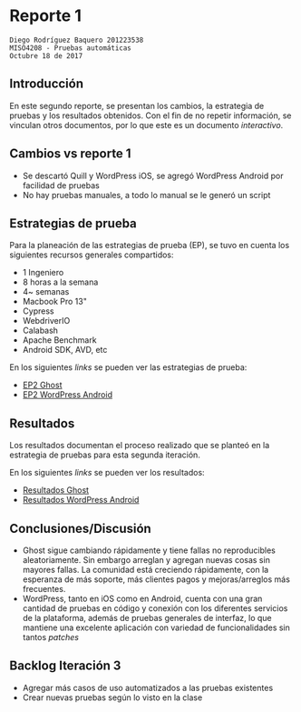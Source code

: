 # Reporte 1
```
Diego Rodríguez Baquero	201223538
MISO4208 - Pruebas automáticas
Octubre 18 de 2017
```
## Introducción
En este segundo reporte, se presentan los cambios, la estrategia de pruebas y los resultados obtenidos. Con el fin de no repetir información, se vinculan otros documentos, por lo que este es un documento *interactivo*.

## Cambios vs reporte 1
- Se descartó Quill y WordPress iOS, se agregó WordPress Android por facilidad de pruebas
- No hay pruebas manuales, a todo lo manual se le generó un script

## Estrategias de prueba
Para la planeación de las estrategias de prueba (EP), se tuvo en cuenta los siguientes recursos generales compartidos:
- 1 Ingeniero
- 8 horas a la semana
- 4~ semanas
- Macbook Pro 13"
- Cypress
- WebdriverIO
- Calabash
- Apache Benchmark
- Android SDK, AVD, etc

En los siguientes *links* se pueden ver las estrategias de prueba:
- [EP2 Ghost](../Ghost/It2/EP2.md)
- [EP2 WordPress Android](../WordPress-Android/It2/EP2.md)

## Resultados
Los resultados documentan el proceso realizado que se planteó en la estrategia de pruebas para esta segunda iteración.

En los siguientes *links* se pueden ver los resultados:
- [Resultados Ghost](../Ghost/It2/Resultados.md)
- [Resultados WordPress Android](../WordPress-Android/It2/Resultados.md)

## Conclusiones/Discusión
- Ghost sigue cambiando rápidamente y tiene fallas no reproducibles aleatoriamente. Sin embargo arreglan y agregan nuevas cosas sin mayores fallas. La comunidad está creciendo rápidamente, con la esperanza de más soporte, más clientes pagos y mejoras/arreglos más frecuentes.
- WordPress, tanto en iOS como en Android, cuenta con una gran cantidad de pruebas en código y conexión con los diferentes servicios de la plataforma, además de pruebas generales de interfaz, lo que mantiene una excelente aplicación con variedad de funcionalidades sin tantos *patches*

## Backlog Iteración 3
- Agregar más casos de uso automatizados a las pruebas existentes
- Crear nuevas pruebas según lo visto en la clase
